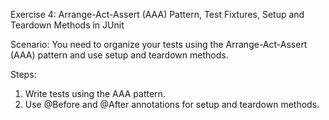 Exercise 4: Arrange-Act-Assert (AAA) Pattern, Test Fixtures, Setup and 
Teardown Methods in JUnit 

Scenario: 
You need to organize your tests using the Arrange-Act-Assert (AAA) pattern and use setup 
and teardown methods. 

Steps: 
1. Write tests using the AAA pattern. 
2. Use @Before and @After annotations for setup and teardown methods.
